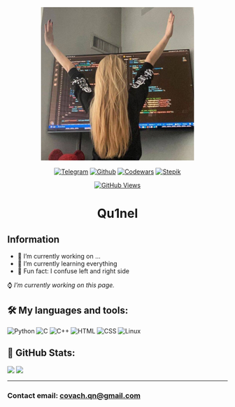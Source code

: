 <div id="header" align="center">
  <img src="hh.jpg" width=350px/>
</div>

<div align="center">

[![Telegram](https://img.shields.io/badge/-Telegram-white?style=for-the-badge&logo=Telegram)][telegram]
[![Github](https://img.shields.io/badge/-GitHub-black?style=for-the-badge&logo=Github)][github]
[![Codewars](https://img.shields.io/badge/-Codewars-red?style=for-the-badge&logo=Codewars)][codewars]
[![Stepik](https://img.shields.io/badge/-Stepik-brightgreen?style=for-the-badge)][stepik]

[![GitHub Views](https://komarev.com/ghpvc/?username=Qu1nelw&style=for-the-badge&color=brightgreen)](github)

# **Qu1nel**

</div>

## **Information**

- 🤍 I’m currently working on ...
- 🖤 I’m currently learning everything
- 🤍 Fun fact: I confuse left and right side

⌚ *I’m currently working on this page.*


## 🛠️ **My languages and tools:**
![Python](https://img.shields.io/badge/-Python-dfe4ea?style=for-the-badge&logo=python&logoColor=1e272e)
![C](https://img.shields.io/badge/-Clang-1e272e?style=for-the-badge&logo=c&logoColor=dfe4ea)
![C++](https://img.shields.io/badge/-С++-dfe4ea?style=for-the-badge&logo=cplusplus&logoColor=1e272e)
![HTML](https://img.shields.io/badge/-HTML-1e272e?style=for-the-badge&logo=html5&logoColor=dfe4ea)
![CSS](https://img.shields.io/badge/-СSS-dfe4ea?style=for-the-badge&logo=CSS3&logoColor=1e272e)
![Linux](https://img.shields.io/badge/-Linux-1e272e?style=for-the-badge&logo=Linux&logoColor=dfe4ea)


## 🚀 **GitHub Stats:**

<picture>
<source 
  srcset="https://github-readme-stats.vercel.app/api?username=Qu1nel&count_private=true&show_icons=true&theme=dark"
  media="(prefers-color-scheme: dark)"
/>
<source
  srcset="https://github-readme-stats.vercel.app/api?username=Qu1nel&count_private=true&show_icons=true&teme=graywhite"
  media="(prefers-color-scheme: light), (prefers-color-scheme: no-preference)"
/>
<img src="https://github-readme-stats.vercel.app/api?username=Qu1nel&show_icons=true" />
</picture>

<picture>
<source 
  srcset="https://github-readme-stats.vercel.app/api/top-langs/?username=Qu1nel&layout=compact&theme=dark&card_width=416"
  media="(prefers-color-scheme: dark)"
/>
<source
  srcset="https://github-readme-stats.vercel.app/api/top-langs/?username=Qu1nel&layout=compact&theme=graywhite&card_width=416"
  media="(prefers-color-scheme: light), (prefers-color-scheme: no-preference)"
/>
<img src="https://github-readme-stats.vercel.app/api?username=Qu1nel&show_icons=true" />
</picture>

***

### Contact email: **covach.qn@gmail.com**

[codewars]: https://www.codewars.com/users/Qu1nel
[telegram]: https://t.me/seoLeiro
[stepik]: https://stepik.org/users/364922219
[github]: https://github.com/Qu1nel
